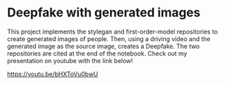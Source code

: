 # Deepfake with generated images
This project implements the stylegan and first-order-model repositories to create generated images of people. Then, using a driving video and the generated image as the source image, creates a Deepfake. The two repositories are cited at the end of the notebook. Check out my presentation on youtube with the link below!

https://youtu.be/bHXToVu0bwU
